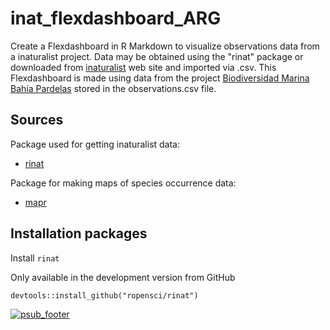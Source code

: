 inat_flexdashboard_ARG
====

Create a Flexdashboard in R Markdown to visualize observations data from a inaturalist project. Data may be obtained using the "rinat" package or downloaded from [inaturalist](https://www.inaturalist.org/) web site and imported via .csv. This Flexdashboard is made using data from the project [Biodiversidad Marina Bahía Pardelas](https://www.argentinat.org/projects/biodiversidad-marina-bahia-pardelas) stored in the observations.csv file.

## Sources

Package used for getting inaturalist data:
* [rinat](https://github.com/ropensci/rinat)

Package for making maps of species occurrence data:
* [mapr](https://github.com/ropensci/mapr)


## Installation packages

Install `rinat`

Only available in the development version from GitHub
```{r eval=FALSE}
devtools::install_github("ropensci/rinat")
```



[![psub_footer](https://www.proyectosub.org.ar/wp-content/uploads/2020/04/logocepillos.png)](https://proyectosub.org.ar)
